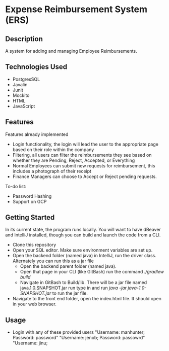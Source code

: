 # Expense Reimbursement System (ERS)

## Description
A system for adding and managing Employee Reimbursements.

## Technologies Used
- PostgresSQL
- Javalin
- Junit
- Mockito
- HTML
- JavaScript

## Features
Features already implemented
- Login functionality, the login will lead the user to the appropriate page based on their role within the company
- Filtering, all users can filter the reimbursements they see based on whether they are Pending, Reject, Accepted, or Everything
- Normal Employees can submit new requests for reimbursement, this includes a photograph of their receipt
- Finance Managers can choose to Accept or Reject pending requests.

To-do list:
- Password Hashing
- Support on GCP

## Getting Started
In its current state, the program runs locally. You will want to have dBeaver and IntelliJ installed, though you can build and launch the code from a CLI.
- Clone this repository
- Open your SQL editor. Make sure environment variables are set up. 
- Open the backend folder (named java) in IntelliJ, run the driver class. Alternately you can run this as a jar file
  - Open the backend parent folder (named java). 
  - Open that page in your CLI (like GitBash) run the command *./gradlew build*
  - Navigate in GitBash to Build/lib. There will be a jar file named java.1.0.SNAPSHOT.jar run type in and run *java -jar java-1.0-SNAPSHOT.jar* to run the jar file.
- Navigate to the front end folder, open the index.html file. It should open in your web browser.
## Usage
- Login with any of these provided users "Username: manhunter; Password: password" "Username: jenob; Password: passowrd" "Username: jinu; 

